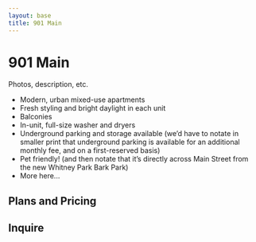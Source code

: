```yaml
---
layout: base
title: 901 Main
---
```


# 901 Main

Photos, description, etc.

* Modern, urban mixed-use apartments
* Fresh styling and bright daylight in each unit
* Balconies
* In-unit, full-size washer and dryers
* Underground parking and storage available (we’d have to notate in smaller print that underground parking is available for an additional monthly fee, and on a first-reserved basis)
* Pet friendly! (and then notate that it’s directly across Main Street from the new Whitney Park Bark Park)
* More here...

## Plans and Pricing

## Inquire
